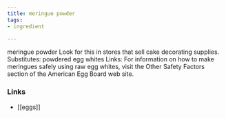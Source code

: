 ```yaml
---
title: meringue powder
tags:
- ingredient

---
```

meringue powder Look for this in stores that sell cake decorating supplies. Substitutes: powdered egg whites Links: For information on how to make meringues safely using raw egg whites, visit the Other Safety Factors section of the American Egg Board web site.

### Links

* [[eggs]]
